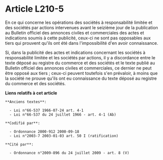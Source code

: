 # Article L210-5

En ce qui concerne les opérations des sociétés à responsabilité limitée et des sociétés par actions intervenues avant le
seizième jour de la publication au Bulletin officiel des annonces civiles et commerciales des actes et indications soumis à
cette publicité, ceux-ci ne sont pas opposables aux tiers qui prouvent qu'ils ont été dans l'impossibilité d'en avoir
connaissance.

Si, dans la publicité des actes et indications concernant les sociétés à responsabilité limitée et les sociétés par actions,
il y a discordance entre le texte déposé au registre du commerce et des sociétés et le texte publié au Bulletin officiel des
annonces civiles et commerciales, ce dernier ne peut être opposé aux tiers ; ceux-ci peuvent toutefois s'en prévaloir, à
moins que la société ne prouve qu'ils ont eu connaissance du texte déposé au registre du commerce et des sociétés.

**Liens relatifs à cet article**

	**Anciens textes**:

	  - Loi n°66-537 1966-07-24 art. 4-1
	  - Loi n°66-537 du 24 juillet 1966 - art. 4-1 (Ab)

	**Codifié par**:

	  - Ordonnance 2000-912 2000-09-18
	  - Loi n°2003-7 2003-01-03 art. 50 I (ratification)

	**Cité par**:

	  - Ordonnance n°2009-896 du 24 juillet 2009 - art. 8 (V)
